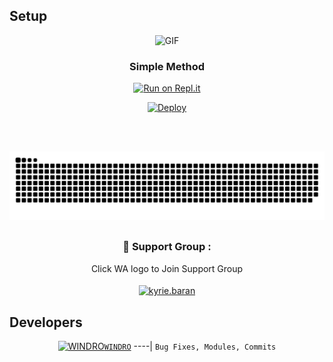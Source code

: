 ## Setup
<div align="center">
  <img src="https://encrypted-tbn0.gstatic.com/images?q=tbn:ANd9GcTj5yRApLK3j0CkgJHUsFbbH3cT9fiz3GApUQ&usqp=CAU.jp" alt="GIF" width="350" height="250"/>
</p>

### Simple Method
  
[![Run on Repl.it](https://repl.it/badge/github/quiec/whatsAlfa)](https://replit.com/@WINDROYT/NARUTO-QR?v=1)

[![Deploy](https://www.herokucdn.com/deploy/button.svg)](https://heroku.com/deploy?template=https://github.com/wvfx-windro/Naruto.git)
     </div>
<br>
<br >
 
<div align="center">

 [![Run on Repl.it](https://github.com/Platane/snk/raw/output/github-contribution-grid-snake.svg)](https://bit.ly/2XqQKMU)
 
 <div align="left">
  
  ##
  <h3 align="center">📢 Support Group :</h3>
<p align="center">
Click WA logo to Join Support Group 
    <br>
<br>
  <a href="https://chat.whatsapp.com/ILqoYaUWpbhHvcf9ZoSslu" target="blank"><img align="center" src="https://www.linkpicture.com/q/image-removebg-preview-9_2.png" alt="kyrie.baran" height="200" width="300" /></a>
</p>

   ## Developers
  <div align="center">
  
   [![WINDRO](https://i.imgur.com/snKWQib.jpg)](https://github.com/wvfx-windro)[`WINDRO`](https://imgur.com/FufgKus)
----|
   `Bug Fixes, Modules, Commits`

